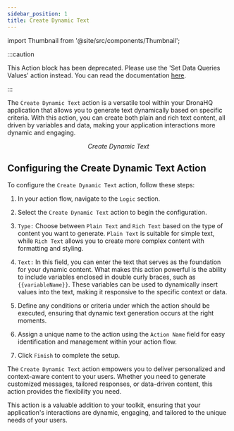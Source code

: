 ```yaml
---
sidebar_position: 1
title: Create Dynamic Text
---
```


import Thumbnail from '@site/src/components/Thumbnail';

:::caution

This Action block has been deprecated. Please use the 'Set Data Queries Values' action instead. You can read the documentation [here](../set-data-queries-value).

:::

The `Create Dynamic Text` action is a versatile tool within your DronaHQ application that allows you to generate text dynamically based on specific criteria. With this action, you can create both plain and rich text content, all driven by variables and data, making your application interactions more dynamic and engaging.

<figure>
  <Thumbnail src="/img/reference/actionflow-blocks/create-dynamic-text/create-dynamic-text.jpeg" alt="Create Dynamic Text" />
  <figcaption align='center'><i>Create Dynamic Text</i></figcaption>
</figure>

## Configuring the Create Dynamic Text Action

To configure the `Create Dynamic Text` action, follow these steps:

1. In your action flow, navigate to the `Logic` section.

2. Select the `Create Dynamic Text` action to begin the configuration.

3. `Type:` Choose between `Plain Text` and `Rich Text` based on the type of content you want to generate. `Plain Text` is suitable for simple text, while `Rich Text` allows you to create more complex content with formatting and styling.

4. `Text:` In this field, you can enter the text that serves as the foundation for your dynamic content. What makes this action powerful is the ability to include variables enclosed in double curly braces, such as `{{variableName}}`. These variables can be used to dynamically insert values into the text, making it responsive to the specific context or data.

5. Define any conditions or criteria under which the action should be executed, ensuring that dynamic text generation occurs at the right moments.

6. Assign a unique name to the action using the `Action Name` field for easy identification and management within your action flow.

7. Click `Finish` to complete the setup.

The `Create Dynamic Text` action empowers you to deliver personalized and context-aware content to your users. Whether you need to generate customized messages, tailored responses, or data-driven content, this action provides the flexibility you need.

<figure>
  <Thumbnail src="/img/reference/actionflow-blocks/create-dynamic-text/fields.jpeg" alt="Create Dynamic Text" />
</figure>

This action is a valuable addition to your toolkit, ensuring that your application's interactions are dynamic, engaging, and tailored to the unique needs of your users.
